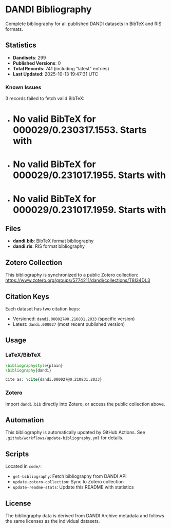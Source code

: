 # DANDI Bibliography

Complete bibliography for all published DANDI datasets in BibTeX and RIS formats.

## Statistics

- **Dandisets**: 299
- **Published Versions**: 0
- **Total Records**: 741 (including "latest" entries)
- **Last Updated**: 2025-10-13 19:47:31 UTC

### Known Issues

3 records failed to fetch valid BibTeX:

- # No valid BibTeX for 000029/0.230317.1553. Starts with <!DOCTYPE html>
- # No valid BibTeX for 000029/0.231017.1955. Starts with <!DOCTYPE html>
- # No valid BibTeX for 000029/0.231017.1959. Starts with <!DOCTYPE html>



## Files

- **dandi.bib**: BibTeX format bibliography
- **dandi.ris**: RIS format bibliography

## Zotero Collection

This bibliography is synchronized to a public Zotero collection:
https://www.zotero.org/groups/5774211/dandi/collections/T8I34DL3

## Citation Keys

Each dataset has two citation keys:
- Versioned: `dandi.000027@0.210831.2033` (specific version)
- Latest: `dandi.000027` (most recent published version)

## Usage

### LaTeX/BibTeX

```latex
\bibliographystyle{plain}
\bibliography{dandi}

Cite as: \cite{dandi.000027@0.210831.2033}
```

### Zotero

Import `dandi.bib` directly into Zotero, or access the public collection above.

## Automation

This bibliography is automatically updated by GitHub Actions.
See `.github/workflows/update-bibliography.yml` for details.

## Scripts

Located in `code/`:
- `get-bibliography`: Fetch bibliography from DANDI API
- `update-zotero-collection`: Sync to Zotero collection
- `update-readme-stats`: Update this README with statistics

## License

The bibliography data is derived from DANDI Archive metadata and follows the same licenses as the individual datasets.
